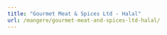 ```yaml
---
title: "Gourmet Meat & Spices Ltd - Halal"
url: /mangere/gourmet-meat-and-spices-ltd-halal/
---
```

